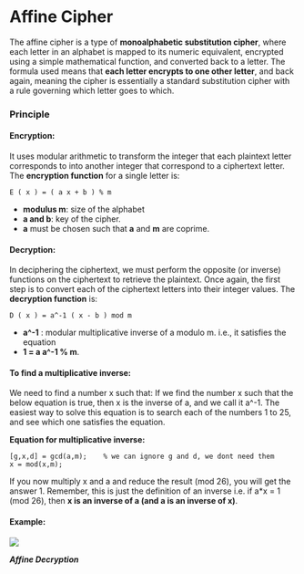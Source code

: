# Affine Cipher

The affine cipher is a type of **monoalphabetic substitution cipher**, where each letter in an alphabet is mapped to its numeric equivalent, encrypted using a simple mathematical function, and converted back to a letter.
The formula used means that **each letter encrypts to one other letter**, and back again, meaning the cipher is essentially a standard substitution cipher with a rule governing which letter goes to which.

### Principle

#### Encryption:

It uses modular arithmetic to transform the integer that each plaintext letter corresponds to into another integer that correspond to a ciphertext letter. The **encryption function** for a single letter is:

```
E ( x ) = ( a x + b ) % m
```

- **modulus m**: size of the alphabet
- **a and b**: key of the cipher.
- **a** must be chosen such that **a** and **m** are coprime.

#### Decryption:

In deciphering the ciphertext, we must perform the opposite (or inverse) functions on the ciphertext to retrieve the plaintext. Once again, the first step is to convert each of the ciphertext letters into their integer values. The **decryption function** is:

```
D ( x ) = a^-1 ( x - b ) mod m
```

- **a^-1** : modular multiplicative inverse of a modulo m. i.e., it satisfies the equation
- **1 = a a^-1 % m**.

#### To find a multiplicative inverse:

We need to find a number x such that:
If we find the number x such that the below equation is true, then x is the inverse of a, and we call it a^-1. The easiest way to solve this equation is to search each of the numbers 1 to 25, and see which one satisfies the equation.

**Equation for multiplicative inverse:**

```
[g,x,d] = gcd(a,m);    % we can ignore g and d, we dont need them
x = mod(x,m);
```

If you now multiply x and a and reduce the result (mod 26), you will get the answer 1. Remember, this is just the definition of an inverse i.e. if a\*x = 1 (mod 26), then **x is an inverse of a (and a is an inverse of x)**.

#### Example:

<p>
<img src="https://i.imgur.com/Z85VX9u.png">

**_Affine Decryption_**

</p>
